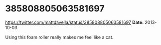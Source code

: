 # 385808805063581697
https://twitter.com/mattdavella/status/385808805063581697
**Date:** 2013-10-03

Using this foam roller really makes me feel like a cat.
